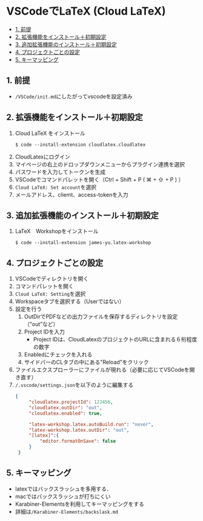 # VSCodeでLaTeX (Cloud LaTeX)

- [1. 前提](#1-前提)
- [2. 拡張機能をインストール＋初期設定](#2-拡張機能をインストール初期設定)
- [3. 追加拡張機能のインストール＋初期設定](#3-追加拡張機能のインストール初期設定)
- [4. プロジェクトごとの設定](#4-プロジェクトごとの設定)
- [5. キーマッピング](#5-キーマッピング)

## 1. 前提
- `/VSCode/init.md`にしたがってvscodeを設定済み

## 2. 拡張機能をインストール＋初期設定
1. Cloud LaTeX をインストール  
   ```SHELL
   $ code --install-extension cloudlatex.cloudlatex
   ```
2. CloudLatexにログイン
3. マイページの右上のドロップダウンメニューからプラグイン連携を選択
4. パスワードを入力してトークンを生成
5. VSCodeでコマンドパレットを開く（Ctrl + Shift + P ( ⌘ + ⇧ + P ) ）
6. `Cloud LaTeX: Set account`を選択
7. メールアドレス、cliemt、access-tokenを入力

## 3. 追加拡張機能のインストール＋初期設定
1. LaTeX　Workshopをインストール
   ```SHELL
   $ code --install-extension james-yu.latex-workshop
   ```

## 4. プロジェクトごとの設定
1. VSCodeでディレクトリを開く
2.  コマンドパレットを開く
3. `Cloud LaTeX: Setting`を選択
4. Workspaceタブを選択する（Userではない）
5. 設定を行う
    1.  OutDirでPDFなどの出力ファイルを保存するディレクトリを設定（”out”など）
    2.  Project IDを入力
        - Project IDは、CloudLatexのプロジェクトのURLに含まれる６桁程度の数字
    3. Enabledにチェックを入れる
    4. サイドバーのCLタブの中にある"Reload"をクリック
6. ファイルエクスプローラーにファイルが現れる（必要に応じてVSCodeを開き直す）
7. `/.vscode/settings.json`を以下のように編集する
   ```JSON
   {
        "cloudlatex.projectId": 123456,
        "cloudlatex.outDir": "out",
        "cloudlatex.enabled": true,

        "latex-workshop.latex.autoBuild.run": "never",
        "latex-workshop.latex.outDir": "out",
        "[latex]":{
            "editor.formatOnSave": false
        }
    }
   ```

## 5. キーマッピング
- latexではバックスラッシュを多用する．
- macではバックスラッシュが打ちにくい
- Karabiner-Elementsを利用してキーマッピングをする
- 詳細は`/Karabiner-Elements/backslask.md`